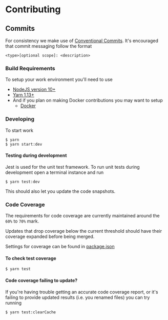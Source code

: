 # Contributing

## Commits
For consistency we make use of [Conventional Commits](https://www.conventionalcommits.org). It's encouraged that 
commit messaging follow the format
  ```
  <type>[optional scope]: <description>
  ```

### Build Requirements
To setup your work environment you'll need to use
 * [NodeJS version 10+](https://nodejs.org/)
 * [Yarn 1.13+](https://yarnpkg.com)
 * And if you plan on making Docker contributions you may want to setup
    - [Docker](https://docs.docker.com/engine/installation/)
    
### Developing
To start work
  ```shell
  $ yarn
  $ yarn start:dev
  ```

#### Testing during development
Jest is used for the unit test framework. To run unit tests during development open a terminal instance and run
  ```shell
  $ yarn test:dev
  ```

This should also let you update the code snapshots.

### Code Coverage
The requirements for code coverage are currently maintained around the `60%` to `70%` mark.

Updates that drop coverage below the current threshold should have their coverage expanded before being merged. 

Settings for coverage can be found in [package.json](./package.json)

#### To check test coverage
  ```shell
  $ yarn test
  ```

#### Code coverage failing to update?
If you're having trouble getting an accurate code coverage report, or it's failing to provide updated results (i.e. you renamed files) you can try running
  ```
  $ yarn test:clearCache
  ```
